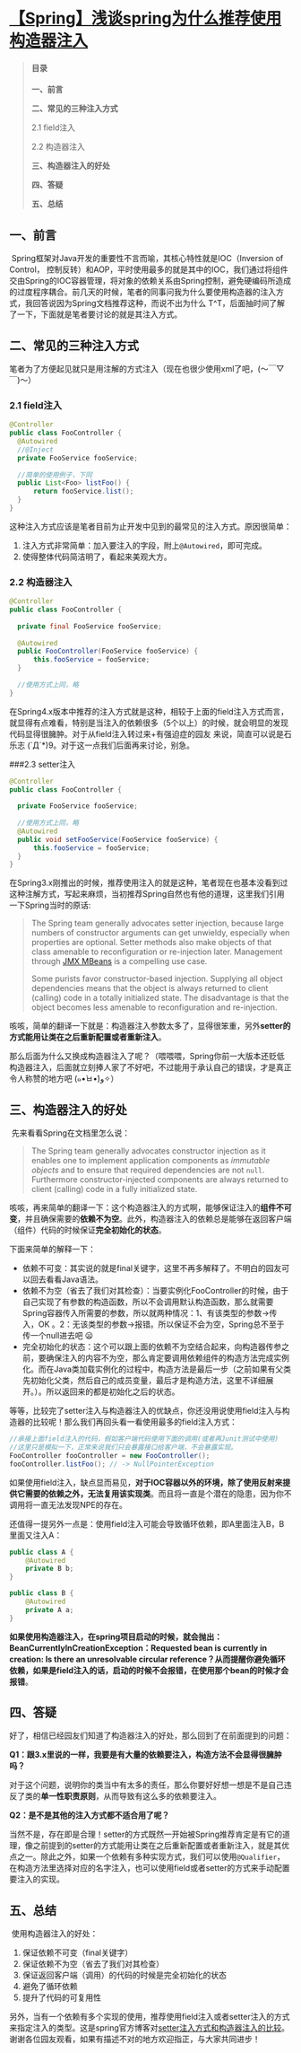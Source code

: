 # [【Spring】浅谈spring为什么推荐使用构造器注入](https://www.cnblogs.com/joemsu/p/7688307.html)



> #### 目录
>
> **一、前言**
>
> **二、常见的三种注入方式**
>
> 2.1 field注入
>
> 2.2 构造器注入
>
> **三、构造器注入的好处**
>
> **四、答疑**
>
> **五、总结**



## 一、前言

​	Spring框架对Java开发的重要性不言而喻，其核心特性就是IOC（Inversion of Control， 控制反转）和AOP，平时使用最多的就是其中的IOC，我们通过将组件交由Spring的IOC容器管理，将对象的依赖关系由Spring控制，避免硬编码所造成的过度程序耦合。前几天的时候，笔者的同事问我为什么要使用构造器的注入方式，我回答说因为Spring文档推荐这种，而说不出为什么 T^T，后面抽时间了解了一下，下面就是笔者要讨论的就是其注入方式。 



## 二、常见的三种注入方式

​	笔者为了方便起见就只是用注解的方式注入（现在也很少使用xml了吧，(～￣▽￣)～）

### 2.1 field注入

```java
@Controller
public class FooController {
  @Autowired
  //@Inject
  private FooService fooService;
  
  //简单的使用例子，下同
  public List<Foo> listFoo() {
      return fooService.list();
  }
}
```

这种注入方式应该是笔者目前为止开发中见到的最常见的注入方式。原因很简单：

1. 注入方式非常简单：加入要注入的字段，附上`@Autowired`，即可完成。
2. 使得整体代码简洁明了，看起来美观大方。 

### 2.2 构造器注入

```java
@Controller
public class FooController {
  
  private final FooService fooService;
  
  @Autowired
  public FooController(FooService fooService) {
      this.fooService = fooService;
  }
  
  //使用方式上同，略
}
```

​	在Spring4.x版本中推荐的注入方式就是这种，相较于上面的field注入方式而言，就显得有点难看，特别是当注入的依赖很多（5个以上）的时候，就会明显的发现代码显得很臃肿。对于从field注入转过来+有强迫症的园友 来说，简直可以说是石乐志  (`Д´*)9。对于这一点我们后面再来讨论，别急。 

\###2.3 setter注入

```java
@Controller
public class FooController {
  
  private FooService fooService;
  
  //使用方式上同，略
  @Autowired
  public void setFooService(FooService fooService) {
      this.fooService = fooService;
  }
}
```

​	在Spring3.x刚推出的时候，推荐使用注入的就是这种，笔者现在也基本没看到过这种注解方式，写起来麻烦，当初推荐Spring自然也有他的道理，这里我们引用一下Spring当时的原话:

> The Spring team generally advocates setter injection, because large numbers of constructor arguments can get unwieldy, especially when properties are optional. Setter methods also make objects of that class amenable to reconfiguration or re-injection later. Management through [JMX MBeans](http://docs.spring.io/spring/docs/3.1.x/spring-framework-reference/html/jmx.html) is a compelling use case.
>
> Some purists favor constructor-based injection. Supplying all object dependencies means that the object is always returned to client (calling) code in a totally initialized state. The disadvantage is that the object becomes less amenable to reconfiguration and re-injection.

​	咳咳，简单的翻译一下就是：构造器注入参数太多了，显得很笨重，另外**setter的方式能用让类在之后重新配置或者重新注入**。 

​	那么后面为什么又换成构造器注入了呢？（喂喂喂，Spring你前一大版本还贬低构造器注入，后面就立刻捧人家了不好吧，不过能用于承认自己的错误，才是真正令人称赞的地方吧 (๑•̀ㅂ•́)و✧） 



## 三、构造器注入的好处

​	先来看看Spring在文档里怎么说：

> The Spring team generally advocates constructor injection as it enables one to implement application components as *immutable objects* and to ensure that required dependencies are not `null`. Furthermore constructor-injected components are always returned to client (calling) code in a fully initialized state.

​	咳咳，再来简单的翻译一下：这个构造器注入的方式啊，能够保证注入的**组件不可变**，并且确保需要的**依赖不为空**。此外，构造器注入的依赖总是能够在返回客户端（组件）代码的时候保证**完全初始化的状态**。 

下面来简单的解释一下：

- 依赖不可变：其实说的就是final关键字，这里不再多解释了。不明白的园友可以回去看看Java语法。
- 依赖不为空（省去了我们对其检查）：当要实例化FooController的时候，由于自己实现了有参数的构造函数，所以不会调用默认构造函数，那么就需要Spring容器传入所需要的参数，所以就两种情况：1、有该类型的参数->传入，OK 。2：无该类型的参数->报错。所以保证不会为空，Spring总不至于传一个null进去吧 😦 
- 完全初始化的状态：这个可以跟上面的依赖不为空结合起来，向构造器传参之前，要确保注入的内容不为空，那么肯定要调用依赖组件的构造方法完成实例化。而在Java类加载实例化的过程中，构造方法是最后一步（之前如果有父类先初始化父类，然后自己的成员变量，最后才是构造方法，这里不详细展开。）。所以返回来的都是初始化之后的状态。

等等，比较完了setter注入与构造器注入的优缺点，你还没用说使用field注入与构造器的比较呢！那么我们再回头看一看使用最多的field注入方式：

```java
//承接上面field注入的代码，假如客户端代码使用下面的调用(或者再Junit测试中使用)
//这里只是模拟一下，正常来说我们只会暴露接口给客户端，不会暴露实现。
FooController fooController = new FooController();
fooController.listFoo(); // -> NullPointerException
```

如果使用field注入，缺点显而易见，**对于IOC容器以外的环境，除了使用反射来提供它需要的依赖之外，无法复用该实现类**。而且将一直是个潜在的隐患，因为你不调用将一直无法发现NPE的存在。

还值得一提另外一点是：使用field注入可能会导致循环依赖，即A里面注入B，B里面又注入A：

```java
public class A {
    @Autowired
    private B b;
}

public class B {
    @Autowired
    private A a;
}
```

**如果使用构造器注入，在spring项目启动的时候，就会抛出：BeanCurrentlyInCreationException：Requested bean is currently in creation: Is there an unresolvable circular reference？从而提醒你避免循环依赖，如果是field注入的话，启动的时候不会报错，在使用那个bean的时候才会报错**。



## 四、答疑

​	好了，相信已经园友们知道了构造器注入的好处，那么回到了在前面提到的问题：

**Q1：跟3.x里说的一样，我要是有大量的依赖要注入，构造方法不会显得很臃肿吗？**

对于这个问题，说明你的类当中有太多的责任，那么你要好好想一想是不是自己违反了类的**单一性职责原则**，从而导致有这么多的依赖要注入。

**Q2：是不是其他的注入方式都不适合用了呢？**

当然不是，存在即是合理！setter的方式既然一开始被Spring推荐肯定是有它的道理，像之前提到的setter的方式能用让类在之后重新配置或者重新注入，就是其优点之一。除此之外，如果一个依赖有多种实现方式，我们可以使用`@Qualifier`，在构造方法里选择对应的名字注入，也可以使用field或者setter的方式来手动配置要注入的实现。 



## 五、总结

​	使用构造器注入的好处：

1. 保证依赖不可变（final关键字）
2. 保证依赖不为空（省去了我们对其检查）
3. 保证返回客户端（调用）的代码的时候是完全初始化的状态
4. 避免了循环依赖
5. 提升了代码的可复用性

另外，当有一个依赖有多个实现的使用，推荐使用field注入或者setter注入的方式来指定注入的类型。这是spring官方博客对[setter注入方式和构造器注入的比较](https://spring.io/blog/2007/07/11/setter-injection-versus-constructor-injection-and-the-use-of-required/)。谢谢各位园友观看，如果有描述不对的地方欢迎指正，与大家共同进步！